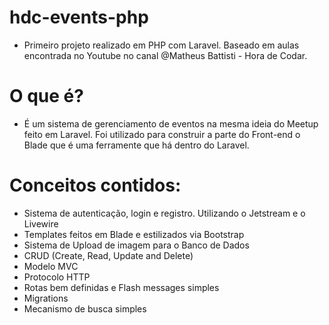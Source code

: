 # hdc-events-php

- Primeiro projeto realizado em PHP com Laravel. Baseado em aulas encontrada no Youtube no canal @Matheus Battisti - Hora de Codar.

# O que é?

- É um sistema de gerenciamento de eventos na mesma ideia do Meetup feito em Laravel. Foi utilizado para construir a parte do Front-end o Blade que é uma ferramente que há dentro do Laravel.

# Conceitos contidos:

- Sistema de autenticação, login e registro. Utilizando o Jetstream e o Livewire
- Templates feitos em Blade e estilizados via Bootstrap
- Sistema de Upload de imagem para o Banco de Dados
- CRUD (Create, Read, Update and Delete)
- Modelo MVC
- Protocolo HTTP
- Rotas bem definidas e Flash messages simples
- Migrations
- Mecanismo de busca simples




